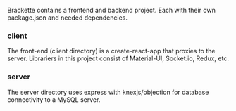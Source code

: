 Brackette contains a frontend and backend project. Each with their own package.json and needed dependencies.

### client

The front-end (client directory) is a create-react-app that proxies to the server. Librariers in this project consist of Material-UI, Socket.io, Redux, etc.

### server

The server directory uses express with knexjs/objection for database connectivity to a MySQL server.
